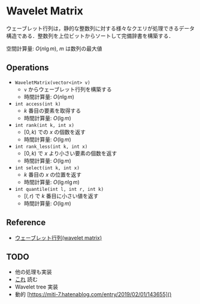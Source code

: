 # Wavelet Matrix

ウェーブレット行列は，静的な整数列に対する様々なクエリが処理できるデータ構造である．整数列を上位ビットからソートして完備辞書を構築する．

空間計算量: $O(n \lg m)$, $m$ は数列の最大値

## Operations

- `WaveletMatrix(vector<int> v)`
    - `v` からウェーブレット行列を構築する
    - 時間計算量: $O(n \lg m)$
- `int access(int k)`
    - $k$ 番目の要素を取得する
    - 時間計算量: $O(\lg m)$
- `int rank(int k, int x)`
    - $[0, k)$ での $x$ の個数を返す
    - 時間計算量: $O(\lg m)$
- `int rank_less(int k, int x)`
    - $[0, k)$ で $x$ より小さい要素の個数を返す
    - 時間計算量: $O(\lg m)$
- `int select(int k, int x)`
    - $k$ 番目の $x$ の位置を返す
    - 時間計算量: $O(\lg n \lg m)$
- `int quantile(int l, int r, int k)`
    - $[l, r)$ で $k$ 番目に小さい値を返す
    - 時間計算量: $O(\lg m)$

## Reference

- [ウェーブレット行列(wavelet matrix)](https://miti-7.hatenablog.com/entry/2018/04/28/152259)

## TODO

- 他の処理も実装
- [これ](https://www.slideshare.net/pfi/ss-15916040) 読む
- Wavelet tree 実装
- 動的 [https://miti-7.hatenablog.com/entry/2019/02/01/143655]()